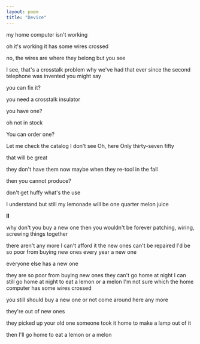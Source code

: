 ```yaml
---
layout: poem
title: "Device"
---
```


my home computer isn't working

oh it's working
it has some wires crossed

no, the wires are where they belong
but you see

I see,
that's a crosstalk problem
why we've had that
ever since the second telephone
was invented
you might say

you can fix it?

you need a crosstalk insulator

you have one?

oh not in stock

You can order one?

Let me check the catalog
I don't see
Oh, here
Only thirty-seven fifty

that will be great

they don't have them now
maybe when they re-tool
in the fall

then you cannot produce?

don't get huffy
what's the use

I  understand
but still
my lemonade
will be one quarter
melon juice

**II**

why don't you buy a new one
then you wouldn't be forever
patching, wiring, screwing
things together

there aren't any more
I can't afford it
the new ones can't be repaired
I'd be so poor  from buying new ones
every year a new one

everyone else has a new one

they are so poor from buying new ones
they can't go home at night
I can still go home at night
to eat a lemon
or a melon
I'm not sure which
the home computer
has some wires crossed

you still should buy a new one
or not come around here any more

they're out of new ones

they picked up your old one
someone took it home
to make a lamp out of it

then I'll go home
to eat a lemon
or a melon
